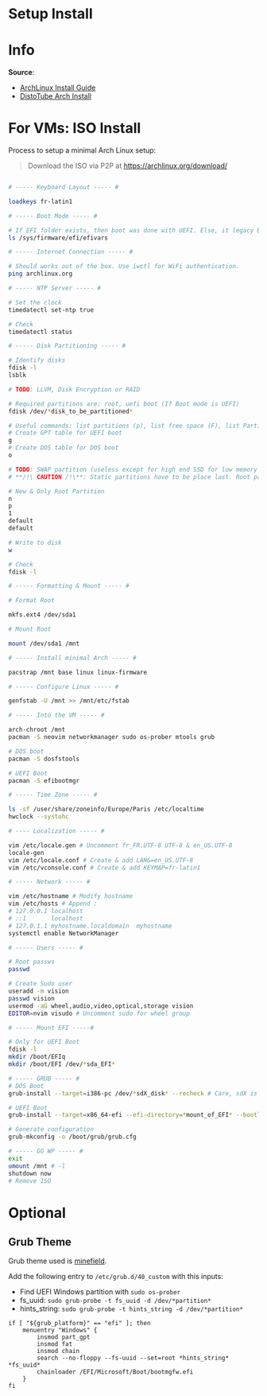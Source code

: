 # Setup Install

# Info

**Source**:

- [ArchLinux Install Guide](https://wiki.archlinux.org/title/installation_guide)
- [DistoTube Arch Install](https://www.youtube.com/watch?v=PQgyW10xD8s)

# For VMs: ISO Install

Process to setup a minimal Arch Linux setup:

>
> Download the ISO via P2P at https://archlinux.org/download/ 
>

```bash

# ----- Keyboard Layout ----- #

loadkeys fr-latin1

# ----- Boot Mode ----- #

# If EFI folder exists, then boot was done with UEFI. Else, it legacy Boot mode.
ls /sys/firmware/efi/efivars

# ----- Internet Connection ----- # 

# Should works out of the box. Use iwctl for WiFi authentication.
ping archlinux.org 

# ----- NTP Server ----- #

# Set the clock
timedatectl set-ntp true

# Check
timedatectl status

# ----- Disk Partitioning ----- #

# Identify disks
fdisk -l
lsblk

# TODO: LLVM, Disk Encryption or RAID

# Required partitions are: root, uefi boot (If Boot mode is UEFI)
fdisk /dev/*disk_to_be_partitioned*

# Useful commands: list partitions (p), list free space (F), list Partition type (l), add new partition (n), change partition type (t), write & exit (w), quit (q)
# Create GPT table for UEFI boot
g
# Create DOS table for DOS boot
o

# TODO: SWAP partition (useless except for high end SSD for low memory PC), /home partition (for distro hopping / easy backup)
# **/!\ CAUTION /!\**: Static partitions have to be place last. Root partition (or partition taking most of the space) HAS TO BE the first partition, in case you want to create a new partition, saving the copy

# New & Only Root Partition
n
p
1
default
default

# Write to disk
w

# Check
fdisk -l

# ----- Formatting & Mount ----- #

# Format Root

mkfs.ext4 /dev/sda1

# Mount Root

mount /dev/sda1 /mnt

# ----- Install minimal Arch ----- # 

pacstrap /mnt base linux linux-firmware

# ----- Configure Linux ----- #

genfstab -U /mnt >> /mnt/etc/fstab

# ----- Into the VM ----- #

arch-chroot /mnt
pacman -S neovim networkmanager sudo os-prober mtools grub

# DOS boot
pacman -S dosfstools

# UEFI Boot
pacman -S efibootmgr

# ----- Time Zone ----- #

ls -sf /user/share/zoneinfo/Europe/Paris /etc/localtime
hwclock --systohc

# ---- Localization ----- #

vim /etc/locale.gen # Uncomment fr_FR.UTF-8 UTF-8 & en_US.UTF-8
locale-gen
vim /etc/locale.conf # Create & add LANG=en_US.UTF-8
vim /etc/vconsole.conf # Create & add KEYMAP=fr-latin1

# ----- Network ----- #

vim /etc/hostname # Modify hostname
vim /etc/hosts # Append :
# 127.0.0.1	localhost
# ::1		localhost
# 127.0.1.1	myhostname.localdomain	myhostname 
systemctl enable NetworkManager

# ----- Users ----- #

# Root passws
passwd

# Create Sudo user
useradd -m vision
passwd vision
usermod -aG wheel,audio,video,optical,storage vision
EDITOR=nvim visudo # Uncomment sudo for wheel group

# ----- Mount EFI -----#

# Only for UEFI Boot
fdisk -l
mkdir /boot/EFIq
mkdir /boot/EFI /dev/*sda_EFI*

# ----- GRUB ----- #
# DOS Boot
grub-install --target=i386-pc /dev/*sdX_disk* --recheck # Care, sdX is a disk, not a partition

# UEFI Boot
grub-install --target=x86_64-efi --efi-directory=*mount_of_EFI* --bootloader-id=GRUB --recheck

# Generate configuration
grub-mkconfig -o /boot/grub/grub.cfg

# ----- GG WP ----- #
exit
umount /mnt # -l
shutdown now
# Remove ISO

```

# Optional

##  Grub Theme

Grub theme used is [minefield](https://github.com/Lxtharia/minegrub-theme).

Add the following entry to `/etc/grub.d/40_custom` with this inputs:
- Find UEFI Windows partition with `sudo os-prober`
- fs_uuid: `sudo grub-probe -t fs_uuid -d /dev/*partition*`
- hints_string: `sudo grub-probe -t hints_string -d /dev/*partition*`

```grub
if [ "${grub_platform}" == "efi" ]; then
	menuentry "Windows" {
		insmod part_gpt
		insmod fat
		insmod chain
		search --no-floppy --fs-uuid --set=root *hints_string* *fs_uuid*
		chainloader /EFI/Microsoft/Boot/bootmgfw.efi
	}
fi
```
